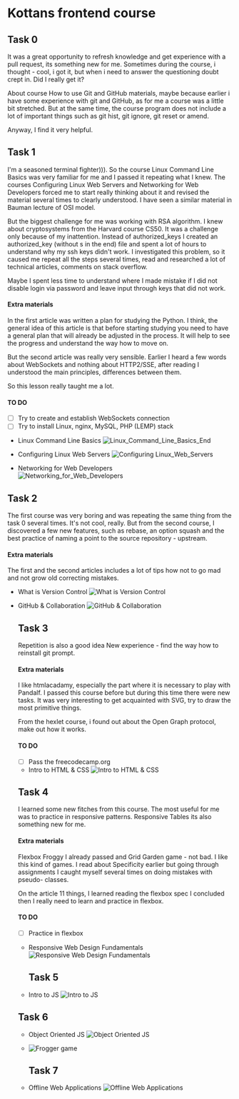 # Kottans frontend course

 ## **Task 0**

It was a great opportunity to refresh knowledge and get experience with a pull request, its something new for me. 
Sometimes during the course, i thought - cool, i got it, but when i need to answer the questioning doubt crept in. Did I really get it?

About course How to use Git and GitHub materials, maybe because earlier i have some experience with git and GitHub, as for me a course was a little bit stretched.
But at the same time, the course program does not include a lot of important things such as git hist, git ignore, git reset or amend.


Anyway, I find it very helpful.


 ## **Task 1**
 
 
I'm a seasoned terminal fighter))). So the course Linux Command Line Basics was very familiar for me and I passed it repeating what I knew.
The courses Configuring Linux Web Servers and Networking for Web Developers forced me to start really thinking about it and revised the material several times to clearly understood.
I have seen a similar material in Bauman lecture of OSI model.

But the biggest challenge for me was working with RSA algorithm. I knew about cryptosystems from the Harvard course CS50. It was a challenge only because of my inattention. Instead of authorized_keys I created an authorized_key (without s in the end) file and spent a lot of hours to understand why my ssh keys didn't work. I investigated this problem, so it caused me repeat all the steps several times,  read and researched a lot of technical articles, comments on stack overflow. 

Maybe I spent less time to understand where I made mistake if I did not disable login via password and leave input through keys that did not work.

#### **Extra materials**

In the first article was written a plan for studying the Python. I think, the general idea of this article is that before starting studying you need to have a general plan that will already be adjusted in the process. It will help to see the progress and understand the way how to move on.

But the second article was really very sensible. Earlier I heard a few words about WebSockets and nothing about HTTP2/SSE, after reading I understood the main principles, differences between them. 

So this lesson really taught me a lot.


#### **TO DO**

- [ ] Try to create and establish WebSockets connection
- [ ] Try to install Linux, nginx, MySQL, PHP (LEMP) stack
 
- Linux Command Line Basics
![Linux_Command_Line_Basics_End](task_1/Linux_Command_Line_Basics_End.png?raw=true "Optional Title")

- Configuring Linux Web Servers
![Configuring Linux_Web_Servers](task_1/Configuring_Linux_Web_Servers.png?raw=true "Optional Title")
  
- Networking for Web Developers  
![Networking_for_Web_Developers](task_1/Networking_for_Web_Developers.png?raw=true "Optional Title")
  
  
 ## **Task 2**
 
The first course was very boring and was repeating the same thing from the task 0 several times. It's not cool, really.
But from the second course, I discovered a few new features, such as rebase, an option squash and the best practice of naming a point to the source repository - upstream.

#### **Extra materials**

The first and the second articles includes a lot of tips how not to go mad and not grow old correcting mistakes.

   
- What is Version Control
![What is Version Control](task_2/Version_Control.png?raw=true "Optional Title")
 
- GitHub & Collaboration
![GitHub & Collaboration](task_2/GitHub_Collaboration.png?raw=true "Optional Title")
  
  
  ## **Task 3**
  
  Repetition is also a good idea
  New experience - find the way how to reinstall git prompt.
  
  #### **Extra materials**
  
  I like htmlacadamy, especially the part where it is necessary to play with Pandalf. I passed this course before but during     this time there were new tasks. It was very interesting to get acquainted with SVG, try to draw the most primitive things.
  
  From the hexlet course, i found out about the Open Graph protocol, make out how it works.
  
  #### **TO DO**
  - [ ] Pass the freecodecamp.org
  
  * Intro to HTML & CSS
  ![Intro to HTML & CSS](task_3/Intro_to_HTML_CSS.png?raw=true "Optional Title")
  
  ## **Task 4**
  
  I learned some new fitches from this course.
  The most useful for me was to practice in responsive patterns.
  Responsive Tables its also something new for me.
  
    #### **Extra materials**
  
  Flexbox Froggy I already passed and Grid Garden game - not bad. I like this kind of games.
  I read about Specificity earlier but going through assignments I caught myself several times on doing mistakes with pseudo-   classes.
  
  On the article 11 things, I learned reading the flexbox spec I concluded then I really need to learn and practice in        flexbox.
  
    #### **TO DO**
   - [ ] Practice in flexbox
  
  - Responsive Web Design Fundamentals
  ![Responsive Web Design Fundamentals](task_4/Responsive_Web_Design_Fundamentals.png?raw=true "Optional Title")
  
  
    ## **Task 5**
    
  - Intro to JS
  ![Intro to JS](task_5/Intro_to_JS.png?raw=true "Optional Title")
  
   ## **Task 6**
   
   - Object Oriented JS
     ![Object Oriented JS](task_6/Object_Oriented_JS.png?raw=true "Optional Title")
     
   - ![Frogger game](https://github.com/Masmik/frontend-nanodegree-arcade-game)
   
      ## **Task 7**
      
  - Offline Web Applications
  ![Offline Web Applications](task_7/Offline_Web_Applications.png?raw=true "Optional Title")
  
 
 
